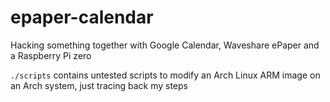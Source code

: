 # epaper-calendar

Hacking something together with Google Calendar, Waveshare ePaper and a Raspberry Pi zero

`./scripts` contains untested scripts to modify an Arch Linux ARM image on an Arch system, just tracing back my steps
